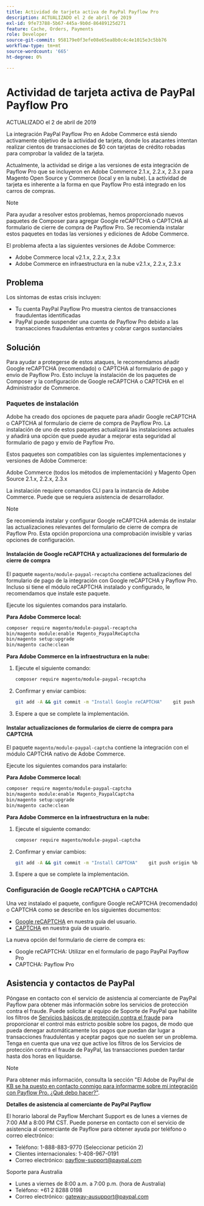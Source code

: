 ```yaml
---
title: Actividad de tarjeta activa de PayPal Payflow Pro
description: ACTUALIZADO el 2 de abril de 2019
exl-id: 9fe73788-5b67-445a-9b0d-86489125d271
feature: Cache, Orders, Payments
role: Developer
source-git-commit: 958179e0f3efe08e65ea8b0c4c4e1015e3c5bb76
workflow-type: tm+mt
source-wordcount: '665'
ht-degree: 0%

---
```


# Actividad de tarjeta activa de PayPal Payflow Pro

ACTUALIZADO el 2 de abril de 2019

La integración PayPal Payflow Pro en Adobe Commerce está siendo activamente objetivo de la actividad de tarjeta, donde los atacantes intentan realizar cientos de transacciones de $0 con tarjetas de crédito robadas para comprobar la validez de la tarjeta.

Actualmente, la actividad se dirige a las versiones de esta integración de Payflow Pro que se incluyeron en Adobe Commerce 2.1.x, 2.2.x, 2.3.x para Magento Open Source y Commerce (local y en la nube). La actividad de tarjeta es inherente a la forma en que Payflow Pro está integrado en los carros de compras.

>[!NOTE]
>
>Para ayudar a resolver estos problemas, hemos proporcionado nuevos paquetes de Composer para agregar Google reCAPTCHA o CAPTCHA al formulario de cierre de compra de Payflow Pro. Se recomienda instalar estos paquetes en todas las versiones y ediciones de Adobe Commerce.

El problema afecta a las siguientes versiones de Adobe Commerce:

* Adobe Commerce local v2.1.x, 2.2.x, 2.3.x
* Adobe Commerce en infraestructura en la nube v2.1.x, 2.2.x, 2.3.x

## Problema

Los síntomas de estas crisis incluyen:

* Tu cuenta PayPal Payflow Pro muestra cientos de transacciones fraudulentas identificadas
* PayPal puede suspender una cuenta de Payflow Pro debido a las transacciones fraudulentas entrantes y cobrar cargos sustanciales

## Solución

Para ayudar a protegerse de estos ataques, le recomendamos añadir Google reCAPTCHA (recomendado) o CAPTCHA al formulario de pago y envío de Payflow Pro. Esto incluye la instalación de los paquetes de Composer y la configuración de Google reCAPTCHA o CAPTCHA en el Administrador de Commerce.

### Paquetes de instalación

Adobe ha creado dos opciones de paquete para añadir Google reCAPTCHA o CAPTCHA al formulario de cierre de compra de Payflow Pro. La instalación de uno de estos paquetes actualizará las instalaciones actuales y añadirá una opción que puede ayudar a mejorar esta seguridad al formulario de pago y envío de Payflow Pro.

Estos paquetes son compatibles con las siguientes implementaciones y versiones de Adobe Commerce:

Adobe Commerce (todos los métodos de implementación) y Magento Open Source 2.1.x, 2.2.x, 2.3.x

La instalación requiere comandos CLI para la instancia de Adobe Commerce. Puede que se requiera asistencia de desarrollador.

>[!NOTE]
>
>Se recomienda instalar y configurar Google reCAPTCHA además de instalar las actualizaciones relevantes del formulario de cierre de compra de Payflow Pro. Esta opción proporciona una comprobación invisible y varias opciones de configuración.

#### Instalación de Google reCAPTCHA y actualizaciones del formulario de cierre de compra

El paquete `magento/module-paypal-recaptcha` contiene actualizaciones del formulario de pago de la integración con Google reCAPTCHA y Payflow Pro. Incluso si tiene el módulo reCAPTCHA instalado y configurado, le recomendamos que instale este paquete.

Ejecute los siguientes comandos para instalarlo.

**Para Adobe Commerce local:**

```bash
composer require magento/module-paypal-recaptcha
bin/magento module:enable Magento_PaypalReCaptcha
bin/magento setup:upgrade
bin/magento cache:clean
```

**Para Adobe Commerce en la infraestructura en la nube:**

1. Ejecute el siguiente comando:

   ```bash
   composer require magento/module-paypal-recaptcha
   ```

1. Confirmar y enviar cambios:

   ```bash
   git add -A && git commit -m "Install Google reCAPTCHA"    git push origin %branch_name%
   ```

1. Espere a que se complete la implementación.

#### Instalar actualizaciones de formularios de cierre de compra para CAPTCHA

El paquete `magento/module-paypal-captcha` contiene la integración con el módulo CAPTCHA nativo de Adobe Commerce.

Ejecute los siguientes comandos para instalarlo:

**Para Adobe Commerce local:**

```bash
composer require magento/module-paypal-captcha
bin/magento module:enable Magento_PaypalCaptcha
bin/magento setup:upgrade
bin/magento cache:clean
```

**Para Adobe Commerce en la infraestructura en la nube:**

1. Ejecute el siguiente comando:

   ```bash
   composer require magento/module-paypal-captcha
   ```

1. Confirmar y enviar cambios:

   ```bash
   git add -A && git commit -m "Install CAPTCHA"    git push origin %branch_name%
   ```

1. Espere a que se complete la implementación.

### Configuración de Google reCAPTCHA o CAPTCHA

Una vez instalado el paquete, configure Google reCAPTCHA (recomendado) o CAPTCHA como se describe en los siguientes documentos:

* [Google reCAPTCHA](https://docs.magento.com/user-guide/stores/security-google-recaptcha.html) en nuestra guía del usuario.
* [CAPTCHA](https://docs.magento.com/user-guide/stores/security-captcha.html) en nuestra guía de usuario.

La nueva opción del formulario de cierre de compra es:

* Google reCAPTCHA: Utilizar en el formulario de pago PayPal Payflow Pro
* CAPTCHA: Payflow Pro

## Asistencia y contactos de PayPal

Póngase en contacto con el servicio de asistencia al comerciante de PayPal Payflow para obtener más información sobre los servicios de protección contra el fraude. Puede solicitar al equipo de Soporte de PayPal que habilite los filtros de [Servicios básicos de protección contra el fraude](https://developer.paypal.com/api/nvp-soap/payflow/fraud-protection/) para proporcionar el control más estricto posible sobre los pagos, de modo que pueda denegar automáticamente los pagos que puedan dar lugar a transacciones fraudulentas y aceptar pagos que no suelen ser un problema. Tenga en cuenta que una vez que active los filtros de los Servicios de protección contra el fraude de PayPal, las transacciones pueden tardar hasta dos horas en liquidarse.

>[!NOTE]
>
>Para obtener más información, consulta la sección &quot;El Adobe de PayPal de [ KB se ha puesto en contacto conmigo para informarme sobre mi integración con Payflow Pro. ¿Qué debo hacer?&quot;](https://www.paypal.com/us/smarthelp/article/ts2242).

**Detalles de asistencia al comerciante de PayPal Payflow**

El horario laboral de Payflow Merchant Support es de lunes a viernes de 7:00 AM a 8:00 PM CST. Puede ponerse en contacto con el servicio de asistencia al comerciante de Payflow para obtener ayuda por teléfono o correo electrónico:

* Teléfono: 1-888-883-9770 (Seleccionar petición 2)
* Clientes internacionales: 1-408-967-0191
* Correo electrónico: [payflow-support@paypal.com](mailto:payflow-support@paypal.com)

Soporte para Australia

* Lunes a viernes de 8:00 a.m. a 7:00 p.m. (hora de Australia)
* Teléfono: +61 2 8288 0198
* Correo electrónico: [gateway-ausupport@paypal.com](mailto:gateway-ausupport@paypal.com)
